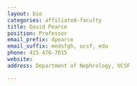 ```yaml
---
layout: bio
categories: affiliated-faculty
title: David Pearce
position: Professor
email_prefix: dpearce
email_suffix: medsfgh, ucsf, edu 
phone: 415 476-7015
website: 
address: Department of Nephrology, UCSF

---
```


